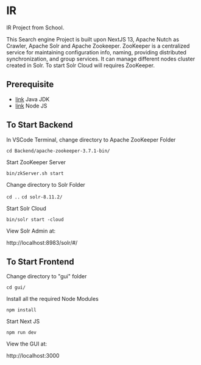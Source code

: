 # IR
 IR Project from School.

 This Search engine Project is built upon NextJS 13, Apache Nutch as Crawler, Apache Solr and Apache Zookeeper. ZooKeeper is a centralized service for maintaining configuration info, naming, providing distributed synchronization, and group services. It can manage different nodes cluster created in Solr. To start Solr Cloud will requires ZooKeeper.

## Prerequisite
*   [link](https://www.oracle.com/sg/java/technologies/downloads/) Java JDK
*   [link](https://nodejs.org/en) Node JS


## To Start Backend
In VSCode Terminal, change directory to Apache ZooKeeper Folder

```cd Backend/apache-zookeeper-3.7.1-bin/```

Start ZooKeeper Server

```bin/zkServer.sh start```

Change directory to Solr Folder

```cd ..```
```cd solr-8.11.2/```

Start Solr Cloud

```bin/solr start -cloud```

View Solr Admin at:

http://localhost:8983/solr/#/

## To Start Frontend
Change directory to "gui" folder

```cd gui/```

Install all the required Node Modules

```npm install```

Start Next JS

```npm run dev```

View the GUI at:

http://localhost:3000